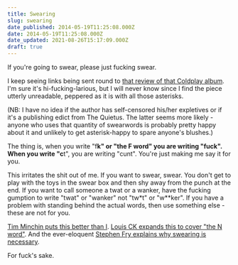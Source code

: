 ```yaml
---
title: Swearing
slug: swearing
date_published: 2014-05-19T11:25:08.000Z
date: 2014-05-19T11:25:08.000Z
date_updated: 2021-08-26T15:17:09.000Z
draft: true
---
```


If you're going to swear, please just fucking swear.

I keep seeing links being sent round to [that review of that Coldplay album](http://thequietus.com/articles/15274-coldplay-ghost-stories-review). I'm sure it's hi-fucking-larious, but I will never know since I find the piece utterly unreadable, peppered as it is with all those asterisks.

(NB: I have no idea if the author has self-censored his/her expletives or if it's a publishing edict from The Quietus. The latter seems more likely - anyone who uses that quantity of swearwords is probably pretty happy about it and unlikely to get asterisk-happy to spare anyone's blushes.)

The thing is, when you write "f**k" or "the F word" you are writing "fuck". When you write "c**t", you are writing "cunt". You're just making me say it for you.

This irritates the shit out of me. If you want to swear, swear. You don't get to play with the toys in the swear box and then shy away from the punch at the end. If you want to call someone a twat or a wanker, have the fucking gumption to write "twat" or "wanker" not "tw*t" or "w**ker". If you have a problem with standing behind the actual words, then use something else - these are not for you.

[Tim Minchin puts this better than I](https://www.youtube.com/watch?v=Tg-Ke36aBh4). [Louis CK expands this to cover "the N word"](https://www.youtube.com/watch?v=Tg-Ke36aBh4). And the ever-eloquent [Stephen Fry explains why swearing is necessary](https://www.youtube.com/watch?v=s_osQvkeNRM).

For fuck's sake.
